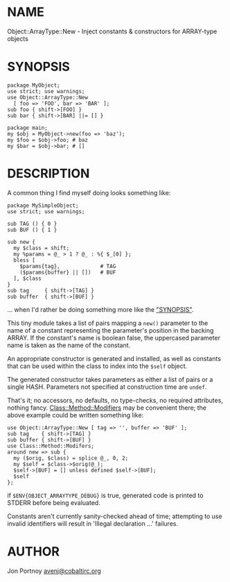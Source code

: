# NAME

Object::ArrayType::New - Inject constants & constructors for ARRAY-type objects

# SYNOPSIS

    package MyObject;
    use strict; use warnings;
    use Object::ArrayType::New
      [ foo => 'FOO', bar => 'BAR' ];
    sub foo { shift->[FOO] }
    sub bar { shift->[BAR] ||= [] }

    package main;
    my $obj = MyObject->new(foo => 'baz');
    my $foo = $obj->foo; # baz
    my $bar = $obj->bar; # []

# DESCRIPTION

A common thing I find myself doing looks something like:

    package MySimpleObject;
    use strict; use warnings;

    sub TAG () { 0 }
    sub BUF () { 1 }

    sub new {
      my $class = shift;
      my %params = @_ > 1 ? @_ : %{ $_[0] };
      bless [
        $params{tag},             # TAG
        ($params{buffer} || [])   # BUF
      ], $class
    }
    sub tag     { shift->[TAG] }
    sub buffer  { shift->[BUF] }

... when I'd rather be doing something more like the ["SYNOPSIS"](#SYNOPSIS).

This tiny module takes a list of pairs mapping a `new()` parameter to the name of
a constant representing the parameter's position in the backing ARRAY. If the
constant's name is boolean false, the uppercased parameter name is taken as
the name of the constant.

An appropriate constructor is generated and installed, as well as constants
that can be used within the class to index into the `$self` object.

The generated constructor takes parameters as either a list of pairs or a
single HASH. Parameters not specified at construction time are `undef`.

That's it; no accessors, no defaults, no type-checks, no required attributes,
nothing fancy. [Class::Method::Modifiers](http://search.cpan.org/perldoc?Class::Method::Modifiers) may be convenient there; the above
example could be written something like:

    use Object::ArrayType::New [ tag => '', buffer => 'BUF' ];
    sub tag    { shift->[TAG] }
    sub buffer { shift->[BUF] }
    use Class::Method::Modifers;
    around new => sub {
      my ($orig, $class) = splice @_, 0, 2;
      my $self = $class->$orig(@_);
      $self->[BUF] = [] unless defined $self->[BUF];
      $self
    };

if `$ENV{OBJECT_ARRAYTYPE_DEBUG}` is true, generated code is printed to
STDERR before being evaluated.

Constants aren't currently sanity-checked ahead of time; attempting to use
invalid identifiers will result in 'Illegal declaration ...' failures.

# AUTHOR

Jon Portnoy <avenj@cobaltirc.org>
